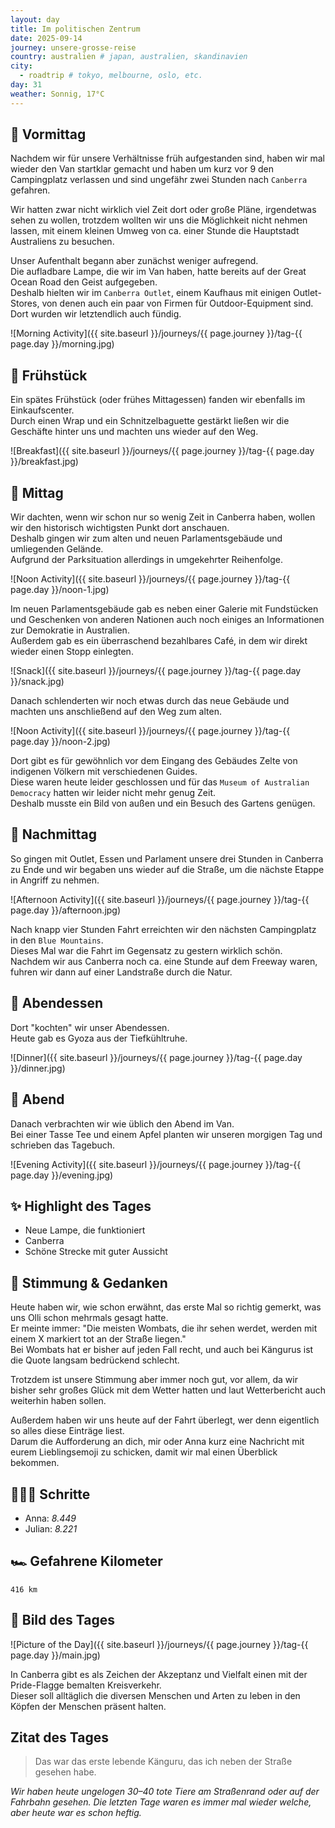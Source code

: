 ```yaml
---
layout: day
title: Im politischen Zentrum
date: 2025-09-14
journey: unsere-grosse-reise
country: australien # japan, australien, skandinavien
city:
  - roadtrip # tokyo, melbourne, oslo, etc.
day: 31
weather: Sonnig, 17°C
---
```


## 🌅 Vormittag

Nachdem wir für unsere Verhältnisse früh aufgestanden sind, haben wir mal wieder den Van startklar gemacht und haben um kurz vor 9 den Campingplatz verlassen und sind ungefähr zwei Stunden nach `Canberra` gefahren.  

Wir hatten zwar nicht wirklich viel Zeit dort oder große Pläne, irgendetwas sehen zu wollen, trotzdem wollten wir uns die Möglichkeit nicht nehmen lassen, mit einem kleinen Umweg von ca. einer Stunde die Hauptstadt Australiens zu besuchen.  

Unser Aufenthalt begann aber zunächst weniger aufregend.  
Die aufladbare Lampe, die wir im Van haben, hatte bereits auf der Great Ocean Road den Geist aufgegeben.  
Deshalb hielten wir im `Canberra Outlet`, einem Kaufhaus mit einigen Outlet-Stores, von denen auch ein paar von Firmen für Outdoor-Equipment sind.  
Dort wurden wir letztendlich auch fündig.  

![Morning Activity]({{ site.baseurl }}/journeys/{{ page.journey }}/tag-{{ page.day }}/morning.jpg)

## 🥐 Frühstück

Ein spätes Frühstück (oder frühes Mittagessen) fanden wir ebenfalls im Einkaufscenter.  
Durch einen Wrap und ein Schnitzelbaguette gestärkt ließen wir die Geschäfte hinter uns und machten uns wieder auf den Weg.  

![Breakfast]({{ site.baseurl }}/journeys/{{ page.journey }}/tag-{{ page.day }}/breakfast.jpg)

## 🌇 Mittag

Wir dachten, wenn wir schon nur so wenig Zeit in Canberra haben, wollen wir den historisch wichtigsten Punkt dort anschauen.  
Deshalb gingen wir zum alten und neuen Parlamentsgebäude und umliegenden Gelände.  
Aufgrund der Parksituation allerdings in umgekehrter Reihenfolge.  

![Noon Activity]({{ site.baseurl }}/journeys/{{ page.journey }}/tag-{{ page.day }}/noon-1.jpg)

Im neuen Parlamentsgebäude gab es neben einer Galerie mit Fundstücken und Geschenken von anderen Nationen auch noch einiges an Informationen zur Demokratie in Australien.  
Außerdem gab es ein überraschend bezahlbares Café, in dem wir direkt wieder einen Stopp einlegten.  

![Snack]({{ site.baseurl }}/journeys/{{ page.journey }}/tag-{{ page.day }}/snack.jpg)

Danach schlenderten wir noch etwas durch das neue Gebäude und machten uns anschließend auf den Weg zum alten.  

![Noon Activity]({{ site.baseurl }}/journeys/{{ page.journey }}/tag-{{ page.day }}/noon-2.jpg)

Dort gibt es für gewöhnlich vor dem Eingang des Gebäudes Zelte von indigenen Völkern mit verschiedenen Guides.  
Diese waren heute leider geschlossen und für das `Museum of Australian Democracy` hatten wir leider nicht mehr genug Zeit.  
Deshalb musste ein Bild von außen und ein Besuch des Gartens genügen.  

## 🌆 Nachmittag

So gingen mit Outlet, Essen und Parlament unsere drei Stunden in Canberra zu Ende und wir begaben uns wieder auf die Straße, um die nächste Etappe in Angriff zu nehmen.  

![Afternoon Activity]({{ site.baseurl }}/journeys/{{ page.journey }}/tag-{{ page.day }}/afternoon.jpg)

Nach knapp vier Stunden Fahrt erreichten wir den nächsten Campingplatz in den `Blue Mountains`.  
Dieses Mal war die Fahrt im Gegensatz zu gestern wirklich schön.  
Nachdem wir aus Canberra noch ca. eine Stunde auf dem Freeway waren, fuhren wir dann auf einer Landstraße durch die Natur.  

## 🍜 Abendessen

Dort "kochten" wir unser Abendessen.  
Heute gab es Gyoza aus der Tiefkühltruhe.  

![Dinner]({{ site.baseurl }}/journeys/{{ page.journey }}/tag-{{ page.day }}/dinner.jpg)

## 🌙 Abend

Danach verbrachten wir wie üblich den Abend im Van.  
Bei einer Tasse Tee und einem Apfel planten wir unseren morgigen Tag und schrieben das Tagebuch.  

![Evening Activity]({{ site.baseurl }}/journeys/{{ page.journey }}/tag-{{ page.day }}/evening.jpg)

## ✨ Highlight des Tages

- Neue Lampe, die funktioniert  
- Canberra  
- Schöne Strecke mit guter Aussicht  

## 💭 Stimmung & Gedanken

Heute haben wir, wie schon erwähnt, das erste Mal so richtig gemerkt, was uns Olli schon mehrmals gesagt hatte.  
Er meinte immer: "Die meisten Wombats, die ihr sehen werdet, werden mit einem X markiert tot an der Straße liegen."  
Bei Wombats hat er bisher auf jeden Fall recht, und auch bei Kängurus ist die Quote langsam bedrückend schlecht.  

Trotzdem ist unsere Stimmung aber immer noch gut, vor allem, da wir bisher sehr großes Glück mit dem Wetter hatten und laut Wetterbericht auch weiterhin haben sollen.  

Außerdem haben wir uns heute auf der Fahrt überlegt, wer denn eigentlich so alles diese Einträge liest.  
Darum die Aufforderung an dich, mir oder Anna kurz eine Nachricht mit eurem Lieblingsemoji zu schicken, damit wir mal einen Überblick bekommen.  

## 🏃🏽‍♀️ Schritte

- Anna: _8.449_  
- Julian: _8.221_  

## 🏎️ Gefahrene Kilometer

`416 km`

## 📸 Bild des Tages

![Picture of the Day]({{ site.baseurl }}/journeys/{{ page.journey }}/tag-{{ page.day }}/main.jpg)

In Canberra gibt es als Zeichen der Akzeptanz und Vielfalt einen mit der Pride-Flagge bemalten Kreisverkehr.  
Dieser soll alltäglich die diversen Menschen und Arten zu leben in den Köpfen der Menschen präsent halten.  

## Zitat des Tages

> Das war das erste lebende Känguru, das ich neben der Straße gesehen habe.  

_Wir haben heute ungelogen 30–40 tote Tiere am Straßenrand oder auf der Fahrbahn gesehen. Die letzten Tage waren es immer mal wieder welche, aber heute war es schon heftig._
